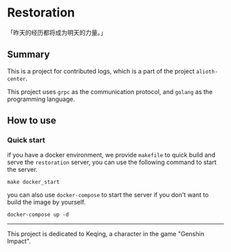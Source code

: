 # Restoration

「昨天的经历都将成为明天的力量。」

## Summary

This is a project for contributed logs, which is a part of the project `alioth-center`.

This project uses `grpc` as the communication protocol, and `golang` as the programming language.

## How to use

### Quick start

if you have a docker environment, we provide `makefile` to quick build and serve the `restoration` server, you can use the following command to start the server.

```shell
make docker_start
```

you can also use `docker-compose` to start the server if you don't want to build the image by yourself.

```shell
docker-compose up -d
```

----

This project is dedicated to Keqing, a character in the game "Genshin Impact".

